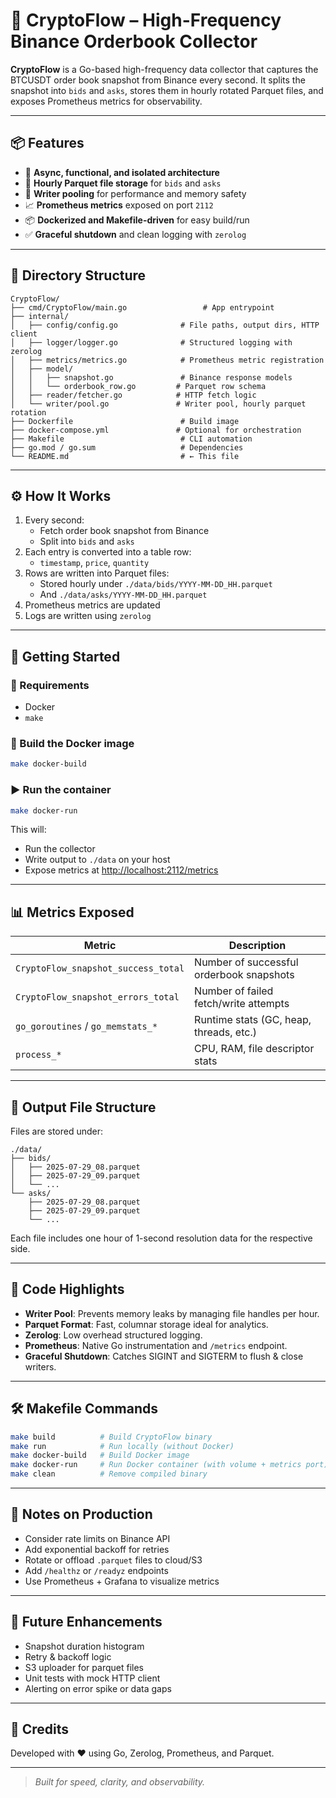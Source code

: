 # 🍣 CryptoFlow – High-Frequency Binance Orderbook Collector

**CryptoFlow** is a Go-based high-frequency data collector that captures the BTCUSDT order book snapshot from Binance every second. It splits the snapshot into `bids` and `asks`, stores them in hourly rotated Parquet files, and exposes Prometheus metrics for observability.

---

## 📦 Features

- 🧠 **Async, functional, and isolated architecture**
- 📁 **Hourly Parquet file storage** for `bids` and `asks`
- 🔁 **Writer pooling** for performance and memory safety
- 📈 **Prometheus metrics** exposed on port `2112`
- 📦 **Dockerized and Makefile-driven** for easy build/run
- ✅ **Graceful shutdown** and clean logging with `zerolog`

---

## 📂 Directory Structure

```
CryptoFlow/
├── cmd/CryptoFlow/main.go                 # App entrypoint
├── internal/
│   ├── config/config.go              # File paths, output dirs, HTTP client
│   ├── logger/logger.go              # Structured logging with zerolog
│   ├── metrics/metrics.go            # Prometheus metric registration
│   ├── model/
│   │   ├── snapshot.go               # Binance response models
│   │   └── orderbook_row.go         # Parquet row schema
│   ├── reader/fetcher.go            # HTTP fetch logic
│   └── writer/pool.go               # Writer pool, hourly parquet rotation
├── Dockerfile                        # Build image
├── docker-compose.yml               # Optional for orchestration
├── Makefile                          # CLI automation
├── go.mod / go.sum                   # Dependencies
└── README.md                         # ← This file
```

---

## ⚙️ How It Works

1. Every second:
   - Fetch order book snapshot from Binance
   - Split into `bids` and `asks`
2. Each entry is converted into a table row:
   - `timestamp`, `price`, `quantity`
3. Rows are written into Parquet files:
   - Stored hourly under `./data/bids/YYYY-MM-DD_HH.parquet`
   - And `./data/asks/YYYY-MM-DD_HH.parquet`
4. Prometheus metrics are updated
5. Logs are written using `zerolog`

---

## 🚀 Getting Started

### 🧰 Requirements

- Docker
- `make`

### 🔨 Build the Docker image

```bash
make docker-build
```

### ▶️ Run the container

```bash
make docker-run
```

This will:

- Run the collector
- Write output to `./data` on your host
- Expose metrics at [http://localhost:2112/metrics](http://localhost:2112/metrics)

---

## 📊 Metrics Exposed

| Metric                             | Description                                 |
|------------------------------------|---------------------------------------------|
| `CryptoFlow_snapshot_success_total`     | Number of successful orderbook snapshots    |
| `CryptoFlow_snapshot_errors_total`      | Number of failed fetch/write attempts       |
| `go_goroutines` / `go_memstats_*` | Runtime stats (GC, heap, threads, etc.)     |
| `process_*`                        | CPU, RAM, file descriptor stats             |

---

## 📁 Output File Structure

Files are stored under:

```
./data/
├── bids/
│   ├── 2025-07-29_08.parquet
│   ├── 2025-07-29_09.parquet
│   └── ...
└── asks/
    ├── 2025-07-29_08.parquet
    ├── 2025-07-29_09.parquet
    └── ...
```

Each file includes one hour of 1-second resolution data for the respective side.

---

## 📘 Code Highlights

- **Writer Pool**: Prevents memory leaks by managing file handles per hour.
- **Parquet Format**: Fast, columnar storage ideal for analytics.
- **Zerolog**: Low overhead structured logging.
- **Prometheus**: Native Go instrumentation and `/metrics` endpoint.
- **Graceful Shutdown**: Catches SIGINT and SIGTERM to flush & close writers.

---

## 🛠 Makefile Commands

```bash
make build          # Build CryptoFlow binary
make run            # Run locally (without Docker)
make docker-build   # Build Docker image
make docker-run     # Run Docker container (with volume + metrics port)
make clean          # Remove compiled binary
```

---

## 🔐 Notes on Production

- Consider rate limits on Binance API
- Add exponential backoff for retries
- Rotate or offload `.parquet` files to cloud/S3
- Add `/healthz` or `/readyz` endpoints
- Use Prometheus + Grafana to visualize metrics

---

## 🧪 Future Enhancements

- Snapshot duration histogram
- Retry & backoff logic
- S3 uploader for parquet files
- Unit tests with mock HTTP client
- Alerting on error spike or data gaps

---

## 🧠 Credits

Developed with ❤️ using Go, Zerolog, Prometheus, and Parquet.

---

> _Built for speed, clarity, and observability._